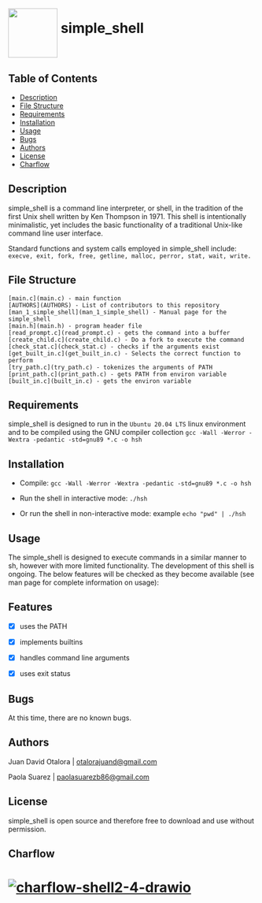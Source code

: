 # <a href="url"><img src="https://img.freepik.com/vector-gratis/ilustracion-objeto-verano-playa_53876-20309.jpg" align="middle" width="100" height="100"></a> simple_shell


## Table of Contents


* [Description](#description)
* [File Structure](#file-structure)
* [Requirements](#requirements)
* [Installation](#installation)
* [Usage](#usage)
* [Bugs](#bugs)
* [Authors](#authors)
* [License](#license)
* [Charflow](#charflow)


## Description


simple_shell is a command line interpreter, or shell, in the tradition of the first Unix shell written by Ken Thompson in 1971. This shell is intentionally minimalistic, yet includes the basic functionality of a traditional Unix-like command line user interface.

Standard functions and system calls employed in simple_shell include:
   `execve, exit, fork, free, getline, malloc, perror, stat, wait, write.`

## File Structure

	[main.c](main.c) - main function
	[AUTHORS](AUTHORS) - List of contributors to this repository
	[man_1_simple_shell](man_1_simple_shell) - Manual page for the simple_shell
	[main.h](main.h) - program header file
	[read_prompt.c](read_prompt.c) - gets the command into a buffer
	[create_child.c](create_child.c) - Do a fork to execute the command
	[check_stat.c](check_stat.c) - checks if the arguments exist
	[get_built_in.c](get_built_in.c) - Selects the correct function to perform
	[try_path.c](try_path.c) - tokenizes the arguments of PATH
	[print_path.c](print_path.c) - gets PATH from environ variable
	[built_in.c](built_in.c) - gets the environ variable


## Requirements


simple_shell is designed to run in the `Ubuntu 20.04 LTS` linux environment and to be compiled using the GNU compiler collection `gcc -Wall -Werror -Wextra -pedantic -std=gnu89 *.c -o hsh`


## Installation


- Compile: `gcc -Wall -Werror -Wextra -pedantic -std=gnu89 *.c -o hsh`

- Run the shell in interactive mode: `./hsh`

- Or run the shell in non-interactive mode: example `echo "pwd" | ./hsh`


## Usage


The simple_shell is designed to execute commands in a similar manner to sh, however with more limited functionality. The development of this shell is ongoing. The below features will be checked as they become available (see man page for complete information on usage):


## Features


- [x] uses the PATH
- [x] implements builtins
- [x] handles command line arguments
- [x] uses exit status


## Bugs


At this time, there are no known bugs.


## Authors


Juan David Otalora | otalorajuand@gmail.com

Paola Suarez | paolasuarezb86@gmail.com


## License


simple_shell is open source and therefore free to download and use without permission.


## Charflow

# <a href="https://ibb.co/d2pq4WG"><img src="https://i.ibb.co/YkdMBRp/charflow-shell2-4-drawio.png" alt="charflow-shell2-4-drawio" border="0" align="middle" /></a>
